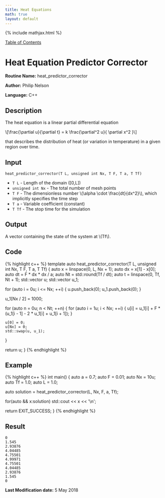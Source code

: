 ```yaml
---
title: Heat Equations
math: true
layout: default
---
```


{% include mathjax.html %}

<a href="https://philipnelson5.github.io/MATH5620/SoftwareManual"> Table of Contents </a>
# Heat Equation Predictor Corrector

**Routine Name:** heat_predictor_corrector

**Author:** Philip Nelson

**Language:** C++

## Description

The heat equation is a linear partial differential equation

\\[\frac{\partial u}{\partial t}  = k \frac{\partial^2 u}{ \partial x^2 }\\]

that describes the distribution of heat (or variation in temperature) in a given region over time.

## Input
`heat_predictor_corrector(T L, unsigned int Nx, T F, T a, T Tf)`

* `T L` - Length of the domain ([0,L])
* `unsigned int Nx` - The total number of mesh points
* `T F` - The dimensionless number \\(\alpha \cdot \frac{dt}{dx^2}\\), which implicitly specifies the time step
* `T a` - Variable coefficient (constant)
* `T Tf` - The stop time for the simulation

## Output

A vector containing the state of the system at \\(Tf\\).

## Code
{% highlight c++ %}
template <typename T>
auto heat_predictor_corrector(T L, unsigned int Nx, T F, T a, T Tf)
{
  auto x = linspace<double>(0, L, Nx + 1);
  auto dx = x[1] - x[0];
  auto dt = F * dx * dx / a;
  auto Nt = std::round(Tf / dt);
  auto t = linspace<double>(0, Tf, Nt + 1);
  std::vector<T> u;
  std::vector<T> u_1;

  for (auto i = 0u; i <= Nx; ++i)
  {
    u.push_back(0);
    u_1.push_back(0);
  }

  u_1[Nx / 2] = 1000;

  for (auto n = 0u; n < Nt; ++n)
  {
    for (auto i = 1u; i < Nx; ++i)
    {
      u[i] = u_1[i] + F * (u_1[i - 1] - 2 * u_1[i] + u_1[i + 1]);
    }

    u[0] = 0;
    u[Nx] = 0;
    std::swap(u, u_1);
  }

  return u;
}
{% endhighlight %}

## Example
{% highlight c++ %}
int main()
{
  auto a = 0.7;
  auto F = 0.01;
  auto Nx = 10u;
  auto Tf = 1.0;
  auto L = 1.0;

  auto solution = heat_predictor_corrector<double>(L, Nx, F, a, Tf);

  for(auto && x:solution)
    std::cout << x << '\n';

  return EXIT_SUCCESS;
}
{% endhighlight %}

## Result
```
0
1.545
2.93876
4.04485
4.75501
4.99971
4.75501
4.04485
2.93876
1.545
0
```

**Last Modification date:** 5 May 2018
